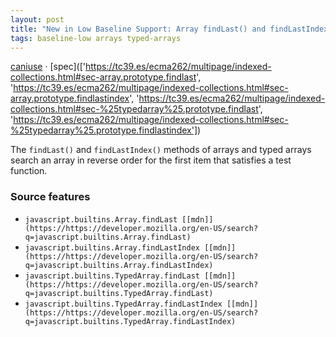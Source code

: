 ```yaml
---
layout: post
title: "New in Low Baseline Support: Array findLast() and findLastIndex()"
tags: baseline-low arrays typed-arrays
---
```


[caniuse](https://caniuse.com/?search=array-findlast) · [spec](['https://tc39.es/ecma262/multipage/indexed-collections.html#sec-array.prototype.findlast', 'https://tc39.es/ecma262/multipage/indexed-collections.html#sec-array.prototype.findlastindex', 'https://tc39.es/ecma262/multipage/indexed-collections.html#sec-%25typedarray%25.prototype.findlast', 'https://tc39.es/ecma262/multipage/indexed-collections.html#sec-%25typedarray%25.prototype.findlastindex'])

The `findLast()` and `findLastIndex()` methods of arrays and typed arrays search an array in reverse order for the first item that satisfies a test function.

### Source features

- ``javascript.builtins.Array.findLast [[mdn]](https://https://developer.mozilla.org/en-US/search?q=javascript.builtins.Array.findLast)``
- ``javascript.builtins.Array.findLastIndex [[mdn]](https://https://developer.mozilla.org/en-US/search?q=javascript.builtins.Array.findLastIndex)``
- ``javascript.builtins.TypedArray.findLast [[mdn]](https://https://developer.mozilla.org/en-US/search?q=javascript.builtins.TypedArray.findLast)``
- ``javascript.builtins.TypedArray.findLastIndex [[mdn]](https://https://developer.mozilla.org/en-US/search?q=javascript.builtins.TypedArray.findLastIndex)``

